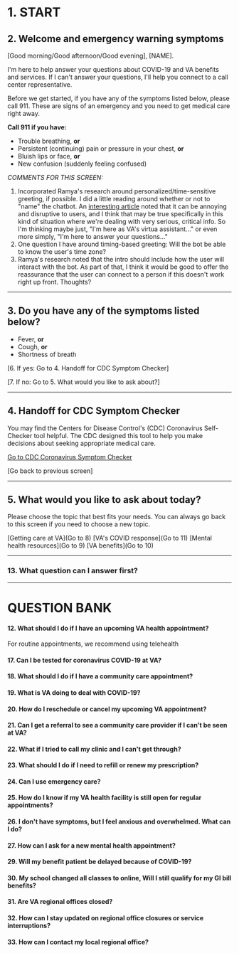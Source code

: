 # 1. START

## 2. Welcome and emergency warning symptoms

[Good morning/Good afternoon/Good evening], [NAME].

I'm here to help answer your questions about COVID-19 and VA benefits and services. If I can't answer your questions, I'll help you connect to a call center representative.

Before we get started, if you have any of the symptoms listed below, please call 911. These are signs of an emergency and you need to get medical care right away.

**Call 911 if you have:**
- Trouble breathing, **or**
- Persistent (continuing) pain or pressure in your chest, **or**
- Bluish lips or face, **or**
- New confusion (suddenly feeling confused)

_COMMENTS FOR THIS SCREEN:_ 
1. Incorporated Ramya's research around personalized/time-sensitive greeting, if possible. I did a little reading around whether or not to "name" the chatbot. An [interesting article](https://techcrunch.com/2017/01/07/on-bots-language-and-making-technology-disappear/) noted that it can be annoying and disruptive to users, and I think that may be true specifically in this kind of situation where we're dealing with very serious, critical info. So I'm thinking maybe just, "I'm here as VA's virtua assistant..." or even more simply, "I'm here to answer your questions..."
2. One question I have around timing-based greeting: Will the bot be able to know the user's time zone?
3. Ramya's research noted that the intro should include how the user will interact with the bot. As part of that, I think it would be good to offer the reassurance that the user can connect to a person if this doesn't work right up front. Thoughts?

------

## 3. Do you have any of the symptoms listed below?

- Fever, **or**
- Cough, **or**
- Shortness of breath

[6. If yes: Go to 4. Handoff for CDC Symptom Checker]

[7. If no: Go to 5. What would you like to ask about?]

------

## 4. Handoff for CDC Symptom Checker

You may find the Centers for Disease Control's (CDC) Coronavirus Self-Checker tool helpful. The CDC designed this tool to help you make decisions about seeking appropriate medical care.

[Go to CDC Coronavirus Symptom Checker](https://www.cdc.gov/coronavirus/2019-ncov/symptoms-testing/symptoms.html)

[Go back to previous screen]

------

## 5. What would you like to ask about today?

Please choose the topic that best fits your needs. You can always go back to this screen if you need to choose a new topic.

[Getting care at VA](Go to 8)
[VA's COVID response](Go to 11)
[Mental health resources](Go to 9)
[VA benefits](Go to 10)

------

### 13. What question can I answer first?

------

# QUESTION BANK


#### 12. What should I do if I have an upcoming VA health appointment?

For routine appointments, we recommend using telehealth



#### 17. Can I be tested for coronavirus COVID-19 at VA?

#### 18. What should I do if I have a community care appointment?

#### 19. What is VA doing to deal with COVID-19?

#### 20. How do I reschedule or cancel my upcoming VA appointment? 

#### 21. Can I get a referral to see a community care provider if I can't be seen at VA?

#### 22. What if I tried to call my clinic and I can't get through?

#### 23. What should I do if I need to refill or renew my prescription?

#### 24. Can I use emergency care?

#### 25. How do I know if my VA health facility is still open for regular appointments? 

#### 26. I don't have symptoms, but I feel anxious and overwhelmed. What can I do? 

#### 27. How can I ask for a new mental health appointment? 

#### 29. Will my benefit patient be delayed because of COVID-19?

#### 30. My school changed all classes to online, Will I still qualify for my GI bill benefits? 

#### 31. Are VA regional offices closed? 

#### 32. How can I stay updated on regional office closures or service interruptions? 

#### 33. How can I contact my local regional office? 








